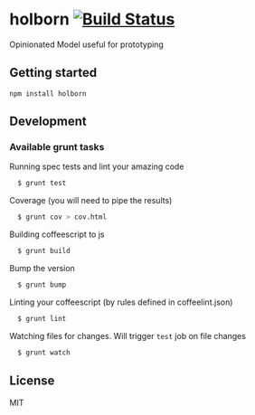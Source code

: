 # holborn [![Build Status](https://secure.travis-ci.org/rnsloan/holborn.png?branch=master)](https://travis-ci.org/rnsloan/holborn)

Opinionated Model useful for prototyping 

## Getting started

`npm install holborn`


## Development

### Available grunt tasks

Running spec tests and lint your amazing code  
```bash
  $ grunt test
```

Coverage (you will need to pipe the results)  
```bash
  $ grunt cov > cov.html
```

Building coffeescript to js  
```bash
  $ grunt build
```

Bump the version
```bash
  $ grunt bump
```

Linting your coffeescript (by rules defined in coffeelint.json)  
```bash
  $ grunt lint
```

Watching files for changes. Will trigger `test` job on file changes  
```bash
  $ grunt watch
```

## License

MIT
